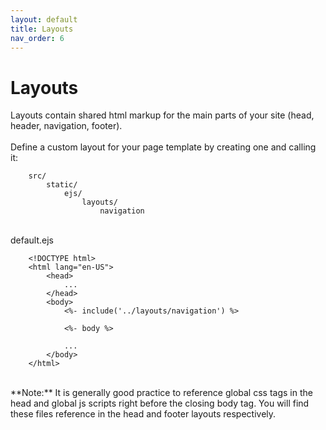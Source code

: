 ```yaml
---
layout: default
title: Layouts
nav_order: 6
---
```


# Layouts

Layouts contain shared html markup for the main parts of your site (head, header, navigation, footer).
<br>
<br>
Define a custom layout for your page template by creating one and calling it:

        src/
            static/
                ejs/
                    layouts/
                        navigation

<br>
default.ejs

        <!DOCTYPE html>
        <html lang="en-US">
            <head>
                ...
            </head>
            <body>
                <%- include('../layouts/navigation') %>

                <%- body %>

                ...
            </body>
        </html>

<br>
**Note:** It is generally good practice to reference global css tags in the head and global js scripts right before the closing body tag. You will find these files reference in the head and footer layouts respectively.
